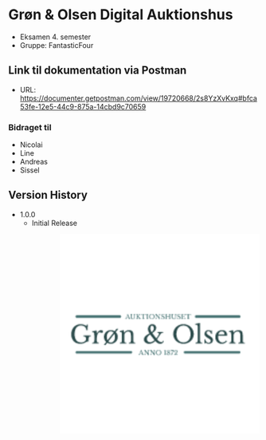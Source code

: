 # Grøn & Olsen Digital Auktionshus
* Eksamen 4. semester
* Gruppe: FantasticFour


## Link til dokumentation via Postman
* URL: https://documenter.getpostman.com/view/19720668/2s8YzXvKxq#bfca53fe-12e5-44c9-875a-14cbd9c70659

### Bidraget til
* Nicolai
* Line
* Andreas
* Sissel

## Version History
* 1.0.0
    * Initial Release
<img align="right" src="resources/micro-logo.png" width="400" />

